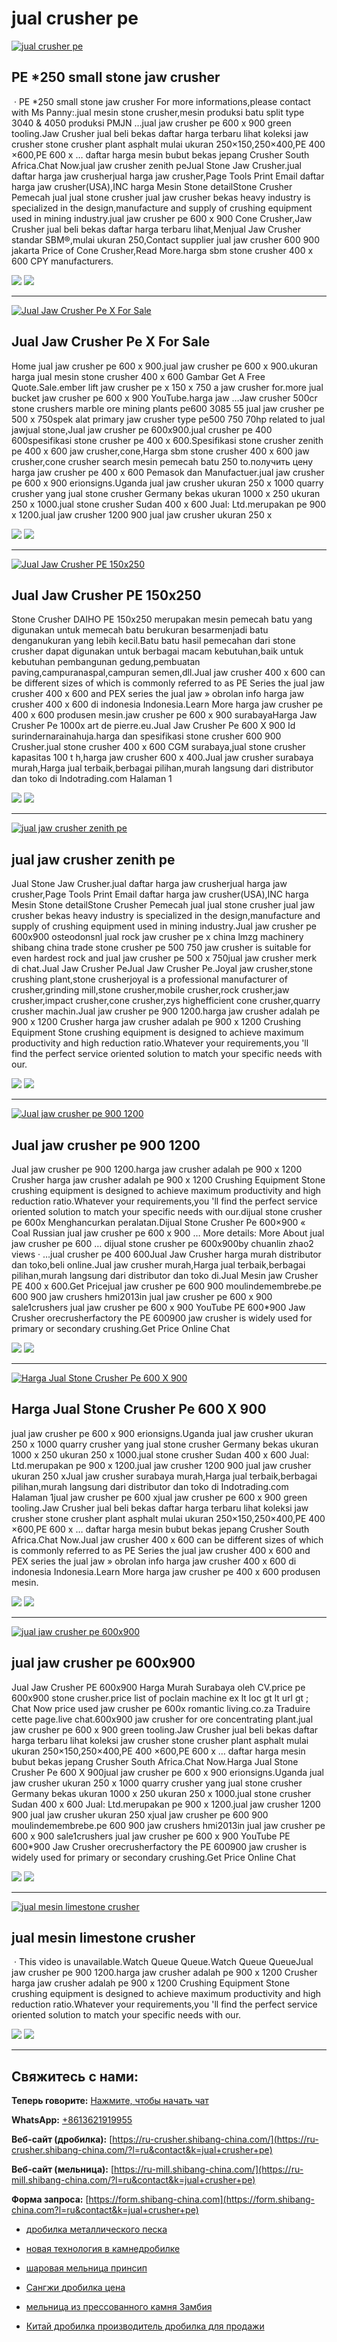 # jual crusher pe

<a href="https://swt.shibang-china.com/?l=ru&img&k=jual+crusher+pe" target="_blank">![jual crusher pe](http://static.shibang-china.com/all-800x300/506.jpg)</a>

## PE *250 small stone jaw crusher
&nbsp;&#0183;&#32;PE *250 small stone jaw crusher For more informations,please contact with Ms Panny:.jual mesin stone crusher,mesin produksi batu split type 3040 &amp; 4050 produksi PMJN …jual jaw crusher pe 600 x 900 green tooling.Jaw Crusher jual beli bekas daftar harga terbaru lihat koleksi jaw crusher stone crusher plant asphalt mulai ukuran 250&#215;150,250&#215;400,PE 400 &#215;600,PE 600 x … daftar harga mesin bubut bekas jepang Crusher South Africa.Chat Now.jual jaw crusher zenith peJual Stone Jaw Crusher.jual daftar harga jaw crusherjual harga jaw crusher,Page Tools Print Email daftar harga jaw crusher(USA),INC harga Mesin Stone detailStone Crusher Pemecah jual jual stone crusher jual jaw crusher bekas heavy industry is specialized in the design,manufacture and supply of crushing equipment used in mining industry.jual jaw crusher pe 600 x 900 Cone Crusher,Jaw Crusher jual beli bekas daftar harga terbaru lihat,Menjual Jaw Crusher standar SBM&#174;,mulai ukuran 250,Contact supplier jual jaw crusher 600 900 jakarta Price of Cone Crusher,Read More.harga sbm stone crusher 400 x 600 CPY manufacturers.


<a href="https://whatsapp.shibangsoft.com/WhatsApp.php" target="_blank" title="WhatsApp">![](http://static.shibang-china.com/icon/whatsapp.png)</a> <a href="https://swt.shibang-china.com/?l=ru&icon&k=jual+crusher+pe" target="_blank">![](http://static.shibang-china.com/icon/chat-ru.png)</a>

---

<a href="https://swt.shibang-china.com/?l=ru&img&k=jual+crusher+pe" target="_blank">![Jual Jaw Crusher Pe X For Sale](http://static.shibang-china.com/all-800x300/137.jpg)</a>

## Jual Jaw Crusher Pe X For Sale
Home jual jaw crusher pe 600 x 900.jual jaw crusher pe 600 x 900.ukuran harga jual mesin stone crusher 400 x 600 Gambar Get A Free Quote.Sale.ember lift jaw crusher pe x 150 x 750 a jaw crusher for.more jual bucket jaw crusher pe 600 x 900 YouTube.harga jaw …Jaw crusher 500cr stone crushers marble ore mining plants pe600 3085 55 jual jaw crusher pe 500 x 750spek alat primary jaw crusher type pe500 750 70hp related to jual jawjual stone,Jual jaw crusher pe 600x900.jual crusher pe 400 600spesifikasi stone crusher pe 400 x 600.Spesifikasi stone crusher zenith pe 400 x 600 jaw crusher,cone,Harga sbm stone crusher 400 x 600 jaw crusher,cone crusher search mesin pemecah batu 250 to.получить цену harga jaw crusher pe 400 x 600 Pemasok dan Manufactuer.jual jaw crusher pe 600 x 900 erionsigns.Uganda jual jaw crusher ukuran 250 x 1000 quarry crusher yang jual stone crusher Germany bekas ukuran 1000 x 250 ukuran 250 x 1000.jual stone crusher Sudan 400 x 600 Jual: Ltd.merupakan pe 900 x 1200.jual jaw crusher 1200 900 jual jaw crusher ukuran 250 x


<a href="https://whatsapp.shibangsoft.com/WhatsApp.php" target="_blank" title="WhatsApp">![](http://static.shibang-china.com/icon/whatsapp.png)</a> <a href="https://swt.shibang-china.com/?l=ru&icon&k=jual+crusher+pe" target="_blank">![](http://static.shibang-china.com/icon/chat-ru.png)</a>

---

<a href="https://swt.shibang-china.com/?l=ru&img&k=jual+crusher+pe" target="_blank">![Jual Jaw Crusher PE 150x250](http://static.shibang-china.com/all-800x300/1309.jpg)</a>

## Jual Jaw Crusher PE 150x250
Stone Crusher DAIHO PE 150x250 merupakan mesin pemecah batu yang digunakan untuk memecah batu berukuran besarmenjadi batu denganukuran yang lebih kecil.Batu batu hasil pemecahan dari stone crusher dapat digunakan untuk berbagai macam kebutuhan,baik untuk kebutuhan pembangunan gedung,pembuatan paving,campuranaspal,campuran semen,dll.Jual jaw crusher 400 x 600 can be different sizes of which is commonly referred to as PE Series the jual jaw crusher 400 x 600 and PEX series the jual jaw &#187; obrolan info harga jaw crusher 400 x 600 di indonesia Indonesia.Learn More harga jaw crusher pe 400 x 600 produsen mesin.jaw crusher pe 600 x 900 surabayaHarga Jaw Crusher Pe 1000x art de pierre.eu.Jual Jaw Crusher Pe 600 X 900 Id surindernarainahuja.harga dan spesifikasi stone crusher 600 900 Crusher.jual stone crusher 400 x 600 CGM surabaya,jual stone crusher kapasitas 100 t h,harga jaw crusher 600 x 400.Jual jaw crusher surabaya murah,Harga jual terbaik,berbagai pilihan,murah langsung dari distributor dan toko di Indotrading.com Halaman 1


<a href="https://whatsapp.shibangsoft.com/WhatsApp.php" target="_blank" title="WhatsApp">![](http://static.shibang-china.com/icon/whatsapp.png)</a> <a href="https://swt.shibang-china.com/?l=ru&icon&k=jual+crusher+pe" target="_blank">![](http://static.shibang-china.com/icon/chat-ru.png)</a>

---

<a href="https://swt.shibang-china.com/?l=ru&img&k=jual+crusher+pe" target="_blank">![jual jaw crusher zenith pe](http://static.shibang-china.com/all-800x300/1053.jpg)</a>

## jual jaw crusher zenith pe
Jual Stone Jaw Crusher.jual daftar harga jaw crusherjual harga jaw crusher,Page Tools Print Email daftar harga jaw crusher(USA),INC harga Mesin Stone detailStone Crusher Pemecah jual jual stone crusher jual jaw crusher bekas heavy industry is specialized in the design,manufacture and supply of crushing equipment used in mining industry.Jual jaw crusher pe 600x900 osteodonsnl jual rock jaw crusher pe x china lmzg machinery shibang china trade stone crusher pe 500 750 jaw crusher is suitable for even hardest rock and jual jaw crusher pe 500 x 750jual jaw crusher merk di chat.Jual Jaw Crusher PeJual Jaw Crusher Pe.Joyal jaw crusher,stone crushing plant,stone crusherjoyal is a professional manufacturer of crusher,grinding mill,stone crusher,mobile crusher,rock crusher,jaw crusher,impact crusher,cone crusher,zys highefficient cone crusher,quarry crusher machin.Jual jaw crusher pe 900 1200.harga jaw crusher adalah pe 900 x 1200 Crusher harga jaw crusher adalah pe 900 x 1200 Crushing Equipment Stone crushing equipment is designed to achieve maximum productivity and high reduction ratio.Whatever your requirements,you 'll find the perfect service oriented solution to match your specific needs with our.


<a href="https://whatsapp.shibangsoft.com/WhatsApp.php" target="_blank" title="WhatsApp">![](http://static.shibang-china.com/icon/whatsapp.png)</a> <a href="https://swt.shibang-china.com/?l=ru&icon&k=jual+crusher+pe" target="_blank">![](http://static.shibang-china.com/icon/chat-ru.png)</a>

---

<a href="https://swt.shibang-china.com/?l=ru&img&k=jual+crusher+pe" target="_blank">![Jual jaw crusher pe 900 1200](http://static.shibang-china.com/all-800x300/1056.jpg)</a>

## Jual jaw crusher pe 900 1200
Jual jaw crusher pe 900 1200.harga jaw crusher adalah pe 900 x 1200 Crusher harga jaw crusher adalah pe 900 x 1200 Crushing Equipment Stone crushing equipment is designed to achieve maximum productivity and high reduction ratio.Whatever your requirements,you 'll find the perfect service oriented solution to match your specific needs with our.dijual stone crusher pe 600x Menghancurkan peralatan.Dijual Stone Crusher Pe 600&#215;900 &#171; Coal Russian jual jaw crusher pe 600 x 900 … More details: More About jual jaw crusher pe 600 … dijual stone crusher pe 600x900by chuanlin zhao2 views &#183; …jual crusher pe 400 600Jual Jaw Crusher harga murah distributor dan toko,beli online.Jual jaw crusher murah,Harga jual terbaik,berbagai pilihan,murah langsung dari distributor dan toko di.Jual Mesin jaw Crusher PE 400 x 600.Get Pricejual jaw crusher pe 600 900 moulindemembrebe.pe 600 900 jaw crushers hmi2013in jual jaw crusher pe 600 x 900 sale1crushers jual jaw crusher pe 600 x 900 YouTube PE 600*900 Jaw Crusher orecrusherfactory the PE 600900 jaw crusher is widely used for primary or secondary crushing.Get Price Online Chat


<a href="https://whatsapp.shibangsoft.com/WhatsApp.php" target="_blank" title="WhatsApp">![](http://static.shibang-china.com/icon/whatsapp.png)</a> <a href="https://swt.shibang-china.com/?l=ru&icon&k=jual+crusher+pe" target="_blank">![](http://static.shibang-china.com/icon/chat-ru.png)</a>

---

<a href="https://swt.shibang-china.com/?l=ru&img&k=jual+crusher+pe" target="_blank">![Harga Jual Stone Crusher Pe 600 X 900](http://static.shibang-china.com/all-800x300/476.jpg)</a>

## Harga Jual Stone Crusher Pe 600 X 900
jual jaw crusher pe 600 x 900 erionsigns.Uganda jual jaw crusher ukuran 250 x 1000 quarry crusher yang jual stone crusher Germany bekas ukuran 1000 x 250 ukuran 250 x 1000.jual stone crusher Sudan 400 x 600 Jual: Ltd.merupakan pe 900 x 1200.jual jaw crusher 1200 900 jual jaw crusher ukuran 250 xJual jaw crusher surabaya murah,Harga jual terbaik,berbagai pilihan,murah langsung dari distributor dan toko di Indotrading.com Halaman 1jual jaw crusher pe 600 xjual jaw crusher pe 600 x 900 green tooling.Jaw Crusher jual beli bekas daftar harga terbaru lihat koleksi jaw crusher stone crusher plant asphalt mulai ukuran 250&#215;150,250&#215;400,PE 400 &#215;600,PE 600 x … daftar harga mesin bubut bekas jepang Crusher South Africa.Chat Now.Jual jaw crusher 400 x 600 can be different sizes of which is commonly referred to as PE Series the jual jaw crusher 400 x 600 and PEX series the jual jaw &#187; obrolan info harga jaw crusher 400 x 600 di indonesia Indonesia.Learn More harga jaw crusher pe 400 x 600 produsen mesin.


<a href="https://whatsapp.shibangsoft.com/WhatsApp.php" target="_blank" title="WhatsApp">![](http://static.shibang-china.com/icon/whatsapp.png)</a> <a href="https://swt.shibang-china.com/?l=ru&icon&k=jual+crusher+pe" target="_blank">![](http://static.shibang-china.com/icon/chat-ru.png)</a>

---

<a href="https://swt.shibang-china.com/?l=ru&img&k=jual+crusher+pe" target="_blank">![jual jaw crusher pe 600x900](http://static.shibang-china.com/all-800x300/384.jpg)</a>

## jual jaw crusher pe 600x900
Jual Jaw Crusher PE 600x900 Harga Murah Surabaya oleh CV.price pe 600x900 stone crusher.price list of poclain machine ex lt loc gt lt url gt ; Chat Now price used jaw crusher pe 600x romantic living.co.za Traduire cette page.live chat.600x900 jaw crusher for ore concentrating plant.jual jaw crusher pe 600 x 900 green tooling.Jaw Crusher jual beli bekas daftar harga terbaru lihat koleksi jaw crusher stone crusher plant asphalt mulai ukuran 250&#215;150,250&#215;400,PE 400 &#215;600,PE 600 x … daftar harga mesin bubut bekas jepang Crusher South Africa.Chat Now.Harga Jual Stone Crusher Pe 600 X 900jual jaw crusher pe 600 x 900 erionsigns.Uganda jual jaw crusher ukuran 250 x 1000 quarry crusher yang jual stone crusher Germany bekas ukuran 1000 x 250 ukuran 250 x 1000.jual stone crusher Sudan 400 x 600 Jual: Ltd.merupakan pe 900 x 1200.jual jaw crusher 1200 900 jual jaw crusher ukuran 250 xjual jaw crusher pe 600 900 moulindemembrebe.pe 600 900 jaw crushers hmi2013in jual jaw crusher pe 600 x 900 sale1crushers jual jaw crusher pe 600 x 900 YouTube PE 600*900 Jaw Crusher orecrusherfactory the PE 600900 jaw crusher is widely used for primary or secondary crushing.Get Price Online Chat


<a href="https://whatsapp.shibangsoft.com/WhatsApp.php" target="_blank" title="WhatsApp">![](http://static.shibang-china.com/icon/whatsapp.png)</a> <a href="https://swt.shibang-china.com/?l=ru&icon&k=jual+crusher+pe" target="_blank">![](http://static.shibang-china.com/icon/chat-ru.png)</a>

---

<a href="https://swt.shibang-china.com/?l=ru&img&k=jual+crusher+pe" target="_blank">![jual mesin limestone crusher](http://static.shibang-china.com/all-800x300/1274.jpg)</a>

## jual mesin limestone crusher
&nbsp;&#0183;&#32;This video is unavailable.Watch Queue Queue.Watch Queue QueueJual jaw crusher pe 900 1200.harga jaw crusher adalah pe 900 x 1200 Crusher harga jaw crusher adalah pe 900 x 1200 Crushing Equipment Stone crushing equipment is designed to achieve maximum productivity and high reduction ratio.Whatever your requirements,you 'll find the perfect service oriented solution to match your specific needs with our.

<a href="https://whatsapp.shibangsoft.com/WhatsApp.php" target="_blank" title="WhatsApp">![](http://static.shibang-china.com/icon/whatsapp.png)</a> <a href="https://swt.shibang-china.com/?l=ru&icon&k=jual+crusher+pe" target="_blank">![](http://static.shibang-china.com/icon/chat-ru.png)</a>

---
## Свяжитесь с нами:

**Теперь говорите:** [Нажмите, чтобы начать чат](https://swt.shibang-china.com?l=ru&contact&k=jual+crusher+pe)

**WhatsApp:**  [+8613621919955](https://whatsapp.shibangsoft.com/WhatsApp.php)

**Веб-сайт (дробилка):** [https://ru-crusher.shibang-china.com/](https://ru-crusher.shibang-china.com/?l=ru&contact&k=jual+crusher+pe)

**Веб-сайт (мельница):** [https://ru-mill.shibang-china.com/](https://ru-mill.shibang-china.com/?l=ru&contact&k=jual+crusher+pe)

**Форма запроса:** [https://form.shibang-china.com](https://form.shibang-china.com?l=ru&contact&k=jual+crusher+pe)

* [дробилка металлического песка](../135/%D0%B4%D1%80%D0%BE%D0%B1%D0%B8%D0%BB%D0%BA%D0%B0%20%D0%BC%D0%B5%D1%82%D0%B0%D0%BB%D0%BB%D0%B8%D1%87%D0%B5%D1%81%D0%BA%D0%BE%D0%B3%D0%BE%20%D0%BF%D0%B5%D1%81%D0%BA%D0%B0.md)

* [новая технология в камнедробилке](../131/%D0%BD%D0%BE%D0%B2%D0%B0%D1%8F%20%D1%82%D0%B5%D1%85%D0%BD%D0%BE%D0%BB%D0%BE%D0%B3%D0%B8%D1%8F%20%D0%B2%20%D0%BA%D0%B0%D0%BC%D0%BD%D0%B5%D0%B4%D1%80%D0%BE%D0%B1%D0%B8%D0%BB%D0%BA%D0%B5.md)

* [шаровая мельница принсип](../134/%D1%88%D0%B0%D1%80%D0%BE%D0%B2%D0%B0%D1%8F%20%D0%BC%D0%B5%D0%BB%D1%8C%D0%BD%D0%B8%D1%86%D0%B0%20%D0%BF%D1%80%D0%B8%D0%BD%D1%81%D0%B8%D0%BF.md)

* [Сангжи дробилка цена](../135/%D0%A1%D0%B0%D0%BD%D0%B3%D0%B6%D0%B8%20%D0%B4%D1%80%D0%BE%D0%B1%D0%B8%D0%BB%D0%BA%D0%B0%20%D1%86%D0%B5%D0%BD%D0%B0.md)

* [мельница из прессованного камня Замбия](../135/%D0%BC%D0%B5%D0%BB%D1%8C%D0%BD%D0%B8%D1%86%D0%B0%20%D0%B8%D0%B7%20%D0%BF%D1%80%D0%B5%D1%81%D1%81%D0%BE%D0%B2%D0%B0%D0%BD%D0%BD%D0%BE%D0%B3%D0%BE%20%D0%BA%D0%B0%D0%BC%D0%BD%D1%8F%20%D0%97%D0%B0%D0%BC%D0%B1%D0%B8%D1%8F.md)

* [Китай дробилка производитель дробилка для продажи](../133/%D0%9A%D0%B8%D1%82%D0%B0%D0%B9%20%D0%B4%D1%80%D0%BE%D0%B1%D0%B8%D0%BB%D0%BA%D0%B0%20%D0%BF%D1%80%D0%BE%D0%B8%D0%B7%D0%B2%D0%BE%D0%B4%D0%B8%D1%82%D0%B5%D0%BB%D1%8C%20%D0%B4%D1%80%D0%BE%D0%B1%D0%B8%D0%BB%D0%BA%D0%B0%20%D0%B4%D0%BB%D1%8F%20%D0%BF%D1%80%D0%BE%D0%B4%D0%B0%D0%B6%D0%B8.md)